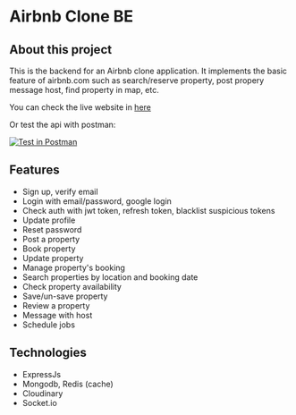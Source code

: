 # Airbnb Clone BE

## About this project

This is the backend for an Airbnb clone application. It implements the basic feature of airbnb.com such as search/reserve property, post propery message host, find property in map, etc.

You can check the live website in [here](https://minhtri06-airbnb.vercel.app/)

Or test the api with postman:

[![Test in Postman](https://run.pstmn.io/button.svg)](https://app.getpostman.com/run-collection/24479002-a0d0018d-0ca4-4676-ba1f-b972bb391043?action=collection%2Ffork&collection-url=entityId%3D24479002-a0d0018d-0ca4-4676-ba1f-b972bb391043%26entityType%3Dcollection%26workspaceId%3D0b819cc4-d8fd-4e66-87e0-42eb692c58f2#?env%5BNew%20Environment%5D=W10=)

## Features

-   Sign up, verify email
-   Login with email/password, google login
-   Check auth with jwt token, refresh token, blacklist suspicious tokens
-   Update profile
-   Reset password
-   Post a property
-   Book property
-   Update property
-   Manage property's booking
-   Search properties by location and booking date
-   Check property availability
-   Save/un-save property
-   Review a property
-   Message with host
-   Schedule jobs

## Technologies

-   ExpressJs
-   Mongodb, Redis (cache)
-   Cloudinary
-   Socket.io
